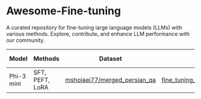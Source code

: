 # Awesome-Fine-tuning
A curated repository for fine-tuning large language models (LLMs) with various methods. Explore, contribute, and enhance LLM performance with our community.

| Model             |  Methods | Dataset               | Notebook          | Output Model
|-------------------|--------------------|------------------------|-------------------|-------------------|
| Phi-3 mini             | SFT, PEFT, LoRA              | [mshojaei77/merged_persian_qa](https://huggingface.co/datasets/mshojaei77/merged_persian_qa)   | [fine_tuning_phi_3_mini_lora_unsloth.ipynb](https://github.com/mshojaei77/Awesome-Fine-tuning/blob/main/fine_tuning_phi_3_mini_lora_unsloth.ipynb)         | [persian_phi-3](https://huggingface.co/mshojaei77/persian_phi-3) 
